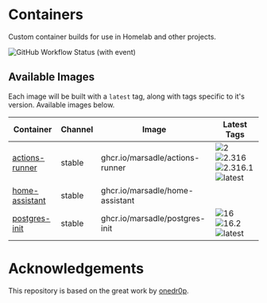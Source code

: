 <!---
NOTE: AUTO-GENERATED FILE
to edit this file, instead edit its template at: ./github/scripts/templates/README.md.j2
-->

# Containers

Custom container builds for use in Homelab and other projects.

![GitHub Workflow Status (with event)](https://img.shields.io/github/actions/workflow/status/marsadle/containers/release-scheduled.yaml?label=Scheduled%20Release)

## Available Images

Each image will be built with a `latest` tag, along with tags specific to it's version. Available images below.

Container | Channel | Image | Latest Tags
--- | --- | --- | ---
[actions-runner](https://github.com/marsadle/containers/pkgs/container/actions-runner) | stable | ghcr.io/marsadle/actions-runner |![2](https://img.shields.io/badge/2-blue) ![2.316](https://img.shields.io/badge/2.316-blue) ![2.316.1](https://img.shields.io/badge/2.316.1-blue) ![latest](https://img.shields.io/badge/latest-green)
[home-assistant]() | stable | ghcr.io/marsadle/home-assistant |
[postgres-init](https://github.com/marsadle/containers/pkgs/container/postgres-init) | stable | ghcr.io/marsadle/postgres-init |![16](https://img.shields.io/badge/16-blue) ![16.2](https://img.shields.io/badge/16.2-blue) ![latest](https://img.shields.io/badge/latest-green)


# Acknowledgements

This repository is based on the great work by [onedr0p](https://github.com/onedr0p/containers).